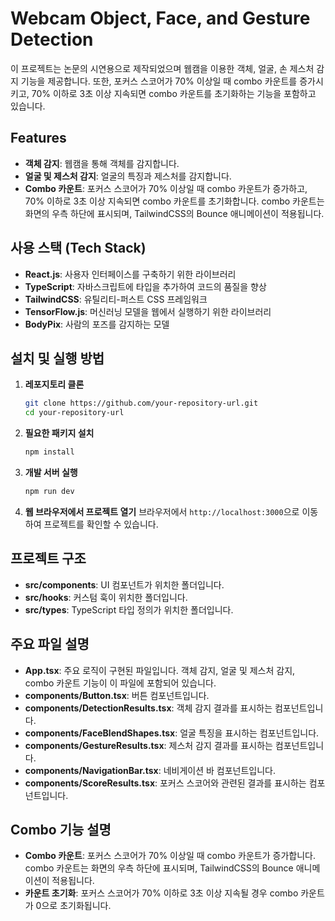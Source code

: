 # Webcam Object, Face, and Gesture Detection

이 프로젝트는 논문의 시연용으로 제작되었으며 웹캠을 이용한 객체, 얼굴, 손 제스처 감지 기능을 제공합니다. 또한, 포커스 스코어가 70% 이상일 때 combo 카운트를 증가시키고, 70% 이하로 3초 이상 지속되면 combo 카운트를 초기화하는 기능을 포함하고 있습니다.

## Features

- **객체 감지**: 웹캠을 통해 객체를 감지합니다.
- **얼굴 및 제스처 감지**: 얼굴의 특징과 제스처를 감지합니다.
- **Combo 카운트**: 포커스 스코어가 70% 이상일 때 combo 카운트가 증가하고, 70% 이하로 3초 이상 지속되면 combo 카운트를 초기화합니다. combo 카운트는 화면의 우측 하단에 표시되며, TailwindCSS의 Bounce 애니메이션이 적용됩니다.

## 사용 스택 (Tech Stack)

- **React.js**: 사용자 인터페이스를 구축하기 위한 라이브러리
- **TypeScript**: 자바스크립트에 타입을 추가하여 코드의 품질을 향상
- **TailwindCSS**: 유틸리티-퍼스트 CSS 프레임워크
- **TensorFlow.js**: 머신러닝 모델을 웹에서 실행하기 위한 라이브러리
- **BodyPix**: 사람의 포즈를 감지하는 모델

## 설치 및 실행 방법

1. **레포지토리 클론**
   ```sh
   git clone https://github.com/your-repository-url.git
   cd your-repository-url
   ```

2. **필요한 패키지 설치**
   ```sh
   npm install
   ```

3. **개발 서버 실행**
   ```sh
   npm run dev
   ```

4. **웹 브라우저에서 프로젝트 열기**
   브라우저에서 `http://localhost:3000`으로 이동하여 프로젝트를 확인할 수 있습니다.

## 프로젝트 구조

- **src/components**: UI 컴포넌트가 위치한 폴더입니다.
- **src/hooks**: 커스텀 훅이 위치한 폴더입니다.
- **src/types**: TypeScript 타입 정의가 위치한 폴더입니다.

## 주요 파일 설명

- **App.tsx**: 주요 로직이 구현된 파일입니다. 객체 감지, 얼굴 및 제스처 감지, combo 카운트 기능이 이 파일에 포함되어 있습니다.
- **components/Button.tsx**: 버튼 컴포넌트입니다.
- **components/DetectionResults.tsx**: 객체 감지 결과를 표시하는 컴포넌트입니다.
- **components/FaceBlendShapes.tsx**: 얼굴 특징을 표시하는 컴포넌트입니다.
- **components/GestureResults.tsx**: 제스처 감지 결과를 표시하는 컴포넌트입니다.
- **components/NavigationBar.tsx**: 네비게이션 바 컴포넌트입니다.
- **components/ScoreResults.tsx**: 포커스 스코어와 관련된 결과를 표시하는 컴포넌트입니다.

## Combo 기능 설명

- **Combo 카운트**: 포커스 스코어가 70% 이상일 때 combo 카운트가 증가합니다. combo 카운트는 화면의 우측 하단에 표시되며, TailwindCSS의 Bounce 애니메이션이 적용됩니다.
- **카운트 초기화**: 포커스 스코어가 70% 이하로 3초 이상 지속될 경우 combo 카운트가 0으로 초기화됩니다.

